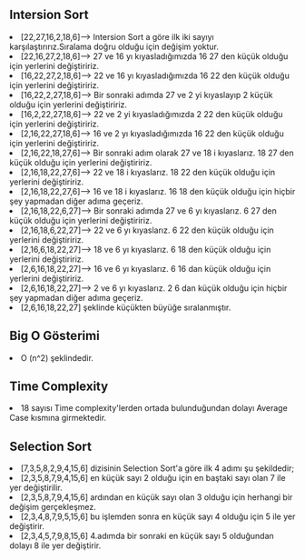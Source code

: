 <h2>Intersion Sort</h2>
<li> [22,27,16,2,18,6]--> Intersion Sort a göre ilk iki sayıyı karşılaştırırız.Sıralama doğru olduğu için değişim yoktur. </li>
<li> [22,16,27,2,18,6]--> 27 ve 16 yı kıyasladığımızda 16 27 den küçük olduğu için yerlerini değiştiririz.</li>
<li> [16,22,27,2,18,6]--> 22 ve 16 yı kıyasladığımızda 16 22 den küçük olduğu için yerlerini değiştiririz.</li>
<li> [16,22,2,27,18,6]--> Bir sonraki adımda 27 ve 2 yi kıyaslayıp 2 küçük olduğu için yerlerini değiştiririz.</li>
<li> [16,2,22,27,18,6]--> 22 ve 2 yi kıyasladığımızda 2 22 den küçük olduğu için yerlerini değiştiririz.</li>
<li> [2,16,22,27,18,6]--> 16 ve 2 yı kıyasladığımızda 16 22 den küçük olduğu için yerlerini değiştiririz.</li>
<li> [2,16,22,18,27,6]--> Bir sonraki adım olarak 27 ve 18 i kıyaslarız. 18 27 den küçük olduğu için yerlerini değiştiririz. </li>
<li> [2,16,18,22,27,6]--> 22 ve 18 i kıyaslarız. 18 22 den küçük olduğu için yerlerini değiştiririz. </li>
<li> [2,16,18,22,27,6]--> 16 ve 18 i kıyaslarız. 16 18 den küçük olduğu için hiçbir şey yapmadan diğer adıma geçeriz. </li>
<li> [2,16,18,22,6,27]--> Bir sonraki adımda 27 ve 6 yı kıyaslarız. 6 27 den küçük olduğu için yerlerini değiştiririz. </li>
<li> [2,16,18,6,22,27]--> 22 ve 6 yı kıyaslarız. 6 22 den küçük olduğu için yerlerini değiştiririz. </li>
<li> [2,16,6,18,22,27]--> 18 ve 6 yı kıyaslarız. 6 18 den küçük olduğu için yerlerini değiştiririz. </li>
<li> [2,6,16,18,22,27]--> 16 ve 6 yı kıyaslarız. 6 16 dan küçük olduğu için yerlerini değiştiririz. </li>
<li> [2,6,16,18,22,27]-->  2 ve 6 yı kıyaslarız. 2 6 dan küçük olduğu için hiçbir şey yapmadan diğer adıma geçeriz. </li>
<li> [2,6,16,18,22,27] şeklinde küçükten büyüğe sıralanmıştır.</li>

<h2>Big O Gösterimi</h2>
<li>O (n^2) şeklindedir.</li>
<h2>Time Complexity</h2>
<li>18 sayısı Time complexity'lerden ortada bulunduğundan dolayı Average Case kısmına girmektedir.</li>

<h2>Selection Sort</h2>
<li>[7,3,5,8,2,9,4,15,6] dizisinin Selection Sort'a göre ilk 4 adımı şu şekildedir;</li>
<li>[2,3,5,8,7,9,4,15,6] en küçük sayı 2 olduğu için en baştaki sayı olan 7 ile yer değiştirilir.</li>
<li>[2,3,5,8,7,9,4,15,6] ardından en küçük sayı olan 3 olduğu için herhangi bir değişim gerçekleşmez.</li>
<li>[2,3,4,8,7,9,5,15,6] bu işlemden sonra en küçük sayı 4 olduğu için 5 ile yer değiştirir.</li>
<li>[2,3,4,5,7,9,8,15,6] 4.adımda bir sonraki en küçük sayı 5 olduğundan dolayı 8 ile yer değiştirir.</li>

